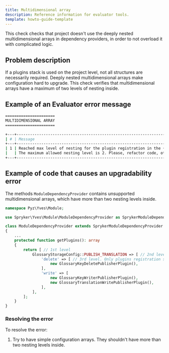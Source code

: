 ```yaml
---
title: Multidimensional array
description: Reference information for evaluator tools.
template: howto-guide-template
---
```


This check checks that project doesn't use the deeply nested multidimensional arrays in dependency providers, in order to not overload it with complicated logic.

## Problem description

If a plugins stack is used on the project level, not all structures are necessarily required. Deeply nested multidimensional arrays make configuration hard to upgrade.
This check verifies that multidimensional arrays have a maximum of two levels of nesting inside.

## Example of an Evaluator error message

```bash
======================
MULTIDIMENSIONAL ARRAY
======================

+---+----------------------------------------------------------------------------------------------------------------------------+------------------------------------------+
| # | Message                                                                                                                    | Target                                   |
+---+----------------------------------------------------------------------------------------------------------------------------+------------------------------------------+
| 1 | Reached max level of nesting for the plugin registration in the {FormDependencyProvider::getPlugins()}.                    | Pyz\Yves\Module\ModuleDependencyProvider |
|   | The maximum allowed nesting level is 2. Please, refactor code, otherwise it will cause upgradability issues in the future. |                                          |
+---+----------------------------------------------------------------------------------------------------------------------------+------------------------------------------+

```

## Example of code that causes an upgradability error

The methods `ModuleDependencyProvider` contains unsupported multidimensional arrays, which have more than two nesting levels inside.

```php
namespace Pyz\Yves\Module;

use Spryker\Yves\Module\ModuleDependencyProvider as SprykerModuleDependencyProvider;

class ModuleDependencyProvider extends SprykerModuleDependencyProvider
{
    ...
    protected function getPlugins(): array
    {
        return [ // 1st level
            GlossaryStorageConfig::PUBLISH_TRANSLATION => [ // 2nd level
                'delete' => [ // 3rd level. Only plugins registration should be on this nesting level
                    new GlossaryKeyDeletePublisherPlugin(),
                ],
                'write' => [
                    new GlossaryKeyWriterPublisherPlugin(),
                    new GlossaryTranslationWritePublisherPlugin(),
                ],
            ],
        ];
    }
}
```

### Resolving the error

To resolve the error:

1. Try to have simple configuration arrays. They shouldn't have more than two nesting levels inside.
